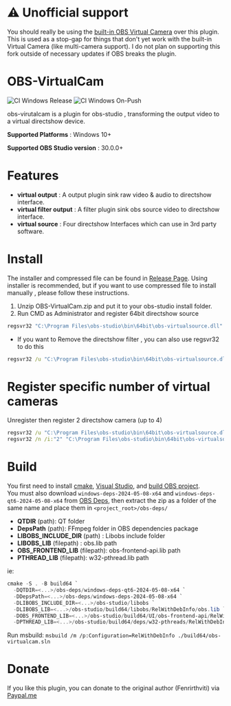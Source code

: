 # ⚠ Unofficial support

You should really be using the [built-in OBS Virtual Camera](https://obsproject.com/kb/virtual-camera-guide) over this plugin. This is used as a stop-gap for things that don't yet work with the built-in Virtual Camera (like multi-camera support). I do not plan on supporting this fork outside of necessary updates if OBS breaks the plugin.

# OBS-VirtualCam

![CI Windows Release](../../workflows/CI%20Windows%20Release/badge.svg) ![CI Windows On-Push](../../workflows/CI%20Windows%20On-Push/badge.svg)

obs-virutalcam is a plugin for obs-studio , transforming the output video to a virtual directshow device.

**Supported Platforms** : Windows 10+

**Supported OBS Studio version** : 30.0.0+

# Features

* **virtual output** : A output plugin sink raw video & audio to directshow interface.
* **virtual filter output** : A filter plugin sink obs source video to directshow interface.
* **virtual source** : Four directshow Interfaces which can use in 3rd party software.

# Install

The installer and compressed file can be found in [Release Page](../../releases). Using installer is recommended, but if you want to use compressed file to install manually , please follow these instructions.

1. Unzip OBS-VirtualCam.zip and put it to your obs-studio install folder.
2. Run CMD as Administrator and register 64bit directshow source

```bat
regsvr32 "C:\Program Files\obs-studio\bin\64bit\obs-virtualsource.dll"
```

* If you want to Remove the directshow filter , you can also use regsvr32 to do this

```bat
regsvr32 /u "C:\Program Files\obs-studio\bin\64bit\obs-virtualsource.dll"
```

# Register specific number of virtual cameras

Unregister then register 2 directshow camera (up to 4)

```bat
regsvr32 /u "C:\Program Files\obs-studio\bin\64bit\obs-virtualsource.dll" 
regsvr32 /n /i:"2" "C:\Program Files\obs-studio\bin\64bit\obs-virtualsource.dll"
```

# Build

You first need to install [cmake](https://cmake.org/download/), [Visual Studio](https://visualstudio.microsoft.com/), and [build OBS project](https://github.com/obsproject/obs-studio/wiki/Install-Instructions#building-obs-studio).  
You must also download `windows-deps-2024-05-08-x64` and `windows-deps-qt6-2024-05-08-x64` from [OBS Deps](https://github.com/obsproject/obs-deps/releases/tag/2024-05-08), then extract the zip as a folder of the same name and place them in `<project_root>/obs-deps/`

* **QTDIR** (path): QT folder
* **DepsPath** (path): FFmpeg folder in OBS dependencies package
* **LIBOBS_INCLUDE_DIR** (path) : Libobs include folder
* **LIBOBS_LIB** (filepath) : obs.lib path
* **OBS_FRONTEND_LIB** (filepath): obs-frontend-api.lib path
* **PTHREAD_LIB** (filepath): w32-pthread.lib path

ie:

```powershell
cmake -S . -B build64 `
  -DQTDIR=<...>/obs-deps/windows-deps-qt6-2024-05-08-x64 `
  -DDepsPath=<...>/obs-deps/windows-deps-2024-05-08-x64 `
  -DLIBOBS_INCLUDE_DIR=<...>/obs-studio/libobs `
  -DLIBOBS_LIB=<...>/obs-studio/build64/libobs/RelWithDebInfo/obs.lib `
  -DOBS_FRONTEND_LIB=<...>/obs-studio/build64/UI/obs-frontend-api/RelWithDebInfo/obs-frontend-api.lib `
  -DPTHREAD_LIB=<...>/obs-studio/build64/deps/w32-pthreads/RelWithDebInfo/w32-pthreads.lib
```

Run msbuild: `msbuild /m /p:Configuration=RelWithDebInfo ./build64/obs-virtualcam.sln`

# Donate

If you like this plugin, you can donate to the original author (Fenrirthviti) via [Paypal.me](https://www.paypal.me/obsvirtualcam)
